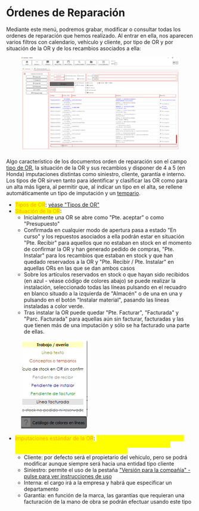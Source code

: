 # Órdenes de Reparación

Mediante este menú, podremos grabar, modificar o consultar todas los ordenes de reparación que hemos realizado. Al entrar en ella, nos aparecen varios filtros con calendario, vehículo y cliente, por tipo de OR y por situación de la OR y de los recambios asociados a ella:

<figure><img src="../../../../.gitbook/assets/imagen (9) (1) (3).png" alt=""><figcaption></figcaption></figure>

Algo característico de los documentos orden de reparación son el campo [tipo de OR](../tipos-or.md), la situación de la OR y sus recambios y disponer de 4 a 5 (en Honda) imputaciones distintas como siniestro, cliente, garantía e interno. Los tipos de OR sirven tanto para identificar y clasificar las OR como para un alta más ligera, al permitir que, al indicar un tipo en el alta, se rellene automáticamente un tipo de imputación y un [tempario](../temparios.md).

* <mark style="color:orange;">Tipos de OR</mark>: [véase "Tipos de OR"](../tipos-or.md)
* <mark style="color:orange;">Situación de la OR</mark>:&#x20;
  * Inicialmente una OR se abre como "Pte. aceptar" o como "Presupuesto"
  * Confirmada en cualquier modo de apertura pasa a estado "En curso" y los repuestos asociados a ella podrán estar en situación "Pte. Recibir" para aquellos que no estaban en stock en el momento de confirmar la OR y han generado pedido de compras, "Pte. Instalar" para los recambios que estaban en stock y que han quedado reservados a la OR y "Pte. Recibir / Pte. Instalar" en aquellas ORs en las que se dan ambos casos
  * Sobre los artículos reservados en stock o que hayan sido recibidos (en azul - véase código de colores abajo) se puede realizar la instalación, seleccionado todas las líneas pulsando en el recuadro en blanco situado a la izquierda de "Almacén" o de una en una y pulsando en el botón "Instalar material", pasando las líneas instaladas a color verde.
  * Tras instalar la OR puede quedar "Pte. Facturar", "Facturada" y "Parc. Facturada" para aquellas aún sin facturar, facturadas y las que tienen más de una imputación y sólo se ha facturado una parte de ellas.

<figure><img src="../../../../.gitbook/assets/imagen (11).png" alt=""><figcaption></figcaption></figure>

* <mark style="color:orange;">Imputaciones estándar de la OR</mark>: <mark style="color:yellow;">indican hacia dónde va el cargo del conjunto de líneas incluidas en ella. Si se modifica la línea de la imputación, se modifica el conjunto de líneas:</mark>
  * Cliente: por defecto será el propietario del vehículo, pero se podrá modificar aunque siempre será hacia una entidad tipo cliente
  * Siniestro: permite el uso de la pestaña ["Versión para la compañía" - pulse para ver instrucciones de uso](../../../../faq/ordenes-de-reparacion-ors/version-para-la-compania-en-la-or.md)
  * Interna: el cargo irá a la empresa y habrá que especificar un departamento
  * Garantía: en función de la marca, las garantías que requieran una facturación de la mano de obra se podrán efectuar usando este tipo

